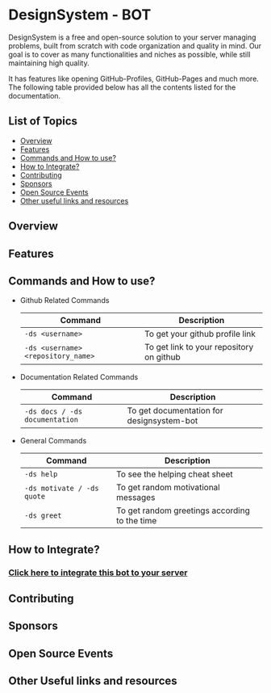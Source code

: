 # DesignSystem - BOT

DesignSystem is a free and open-source solution to your server managing problems, built from scratch with code organization and quality in mind. Our goal is to cover as many functionalities and niches as possible, while still maintaining high quality.

It has features like opening GitHub-Profiles, GitHub-Pages and much more. The following table provided below has all the contents listed for the documentation.

## List of Topics

- [Overview]()
- [Features]()
- [Commands and How to use?]()
- [How to Integrate?]()
- [Contributing]()
- [Sponsors]()
- [Open Source Events]()
- [Other useful links and resources]()

## Overview

## Features

## Commands and How to use?

- Github Related Commands

    |Command                                  | Description |
    |-----------------------------------------|-------------|
    |```-ds <username>```                     | To get your github profile link|
    |```-ds <username> <repository_name>```   | To get link to your repository on github|
    
- Documentation Related Commands

    |Command                                  | Description |
    |-----------------------------------------|-------------|
    |```-ds docs / -ds documentation```       | To get documentation for designsystem-bot|

- General Commands

    |Command                                  | Description |
    |-----------------------------------------|-------------|
    |```-ds help```                           | To see the helping cheat sheet|
    |```-ds motivate / -ds quote```           | To get random motivational messages |
    |```-ds greet```                          | To get random greetings according to the time|
    



## How to Integrate?
### [Click here to integrate this bot to your server](https://discord.com/api/oauth2/authorize?client_id=789135107486777354&permissions=0&scope=bot)

## Contributing

## Sponsors

## Open Source Events

## Other Useful links and resources
